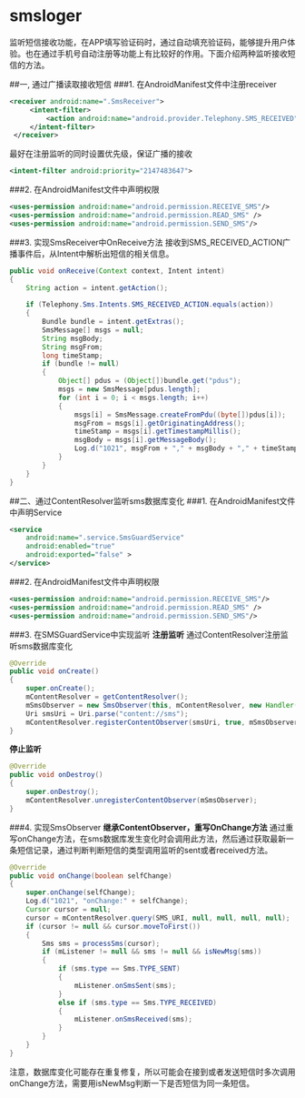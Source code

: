 # smsloger
监听短信接收功能，在APP填写验证码时，通过自动填充验证码，能够提升用户体验。也在通过手机号自动注册等功能上有比较好的作用。下面介绍两种监听接收短信的方法。

##一, 通过广播读取接收短信
###1. 在AndroidManifest文件中注册receiver
```XML
<receiver android:name=".SmsReceiver">   
     <intent-filter>
         <action android:name="android.provider.Telephony.SMS_RECEIVED" />
     </intent-filter>
 </receiver>
 ```
最好在注册监听的同时设置优先级，保证广播的接收
```Xml
<intent-filter android:priority="2147483647">
``` 
###2. 在AndroidManifest文件中声明权限
```XML
<uses-permission android:name="android.permission.RECEIVE_SMS"/>
<uses-permission android:name="android.permission.READ_SMS" />
<uses-permission android:name="android.permission.SEND_SMS"/>
```

###3. 实现SmsReceiver中OnReceive方法
接收到SMS_RECEIVED_ACTION广播事件后，从Intent中解析出短信的相关信息。
```Java
public void onReceive(Context context, Intent intent)
{
	String action = intent.getAction();
	
	if (Telephony.Sms.Intents.SMS_RECEIVED_ACTION.equals(action))
	{
		Bundle bundle = intent.getExtras();
		SmsMessage[] msgs = null;
		String msgBody;
		String msgFrom;
		long timeStamp;
		if (bundle != null)
		{
			Object[] pdus = (Object[])bundle.get("pdus");
			msgs = new SmsMessage[pdus.length];
			for (int i = 0; i < msgs.length; i++)
			{
				msgs[i] = SmsMessage.createFromPdu((byte[])pdus[i]);
				msgFrom = msgs[i].getOriginatingAddress();
				timeStamp = msgs[i].getTimestampMillis();
				msgBody = msgs[i].getMessageBody();
				Log.d("1021", msgFrom + "," + msgBody + "," + timeStamp);
			}
		}
	}
}
```
##二、通过ContentResolver监听sms数据库变化
###1. 在AndroidManifest文件中声明Service
```XML
<service
	android:name=".service.SmsGuardService"
	android:enabled="true"
	android:exported="false" >
</service>
```
###2. 在AndroidManifest文件中声明权限
```XML
<uses-permission android:name="android.permission.RECEIVE_SMS"/>
<uses-permission android:name="android.permission.READ_SMS" />
<uses-permission android:name="android.permission.SEND_SMS"/>
```

###3. 在SMSGuardService中实现监听
**注册监听**
通过ContentResolver注册监听sms数据库变化
```Java
@Override
public void onCreate()
{
	super.onCreate();
	mContentResolver = getContentResolver();
	mSmsObserver = new SmsObserver(this, mContentResolver, new Handler(), this);
	Uri smsUri = Uri.parse("content://sms");
	mContentResolver.registerContentObserver(smsUri, true, mSmsObserver);
}
```
**停止监听**
```Java
@Override
public void onDestroy()
{
	super.onDestroy();
	mContentResolver.unregisterContentObserver(mSmsObserver);
}
```
###4. 实现SmsObserver
**继承ContentObserver，重写OnChange方法**
通过重写onChange方法，在sms数据库发生变化时会调用此方法，然后通过获取最新一条短信记录，通过判断判断短信的类型调用监听的sent或者received方法。
```Java
@Override
public void onChange(boolean selfChange)
{
	super.onChange(selfChange);
	Log.d("1021", "onChange:" + selfChange);
	Cursor cursor = null;
	cursor = mContentResolver.query(SMS_URI, null, null, null, null);
	if (cursor != null && cursor.moveToFirst())
	{
		Sms sms = processSms(cursor);
		if (mListener != null && sms != null && isNewMsg(sms))
		{
			if (sms.type == Sms.TYPE_SENT)
			{
				mListener.onSmsSent(sms);
			}
			else if (sms.type == Sms.TYPE_RECEIVED)
			{
				mListener.onSmsReceived(sms);
			}
		}
	}
}
```
注意，数据库变化可能存在重复修复，所以可能会在接到或者发送短信时多次调用onChange方法，需要用isNewMsg判断一下是否短信为同一条短信。
